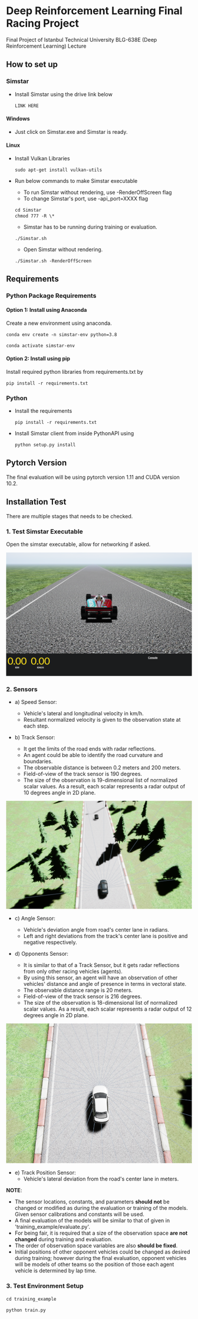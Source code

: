 # Deep Reinforcement Learning Final Racing Project
Final Project of Istanbul Technical University BLG-638E (Deep Reinforcement Learning) Lecture

## How to set up

### Simstar

- Install Simstar using the drive link below
  ```
  LINK HERE
  ```

#### Windows

- Just click on Simstar.exe and Simstar is ready.

#### Linux

- Install Vulkan Libraries
  ```
  sudo apt-get install vulkan-utils
  ```

- Run below commands to make Simstar executable
    - To run Simstar without rendering, use -RenderOffScreen flag
    - To change Simstar's port, use -api_port=XXXX flag
    ```
    cd Simstar
    chmod 777 -R \*
    ```
    - Simstar has to be running during training or evaluation.
    ```
    ./Simstar.sh
    ```
    - Open Simstar without rendering.
    ```
    ./Simstar.sh -RenderOffScreen
    ```

## Requirements

### Python Package Requirements

#### Option 1: Install using Anaconda
Create a new environment using anaconda. 
```
conda env create -n simstar-env python=3.8
```
```
conda activate simstar-env
```

#### Option 2: Install using pip
	
Install required python libraries from requirements.txt by
```
pip install -r requirements.txt
```

### Python

- Install the requirements
  ```
  pip install -r requirements.txt
  ```
- Install Simstar client from inside PythonAPI using
  ```
  python setup.py install
  ```

## Pytorch Version

The final evaluation will be using pytorch version 1.11 and CUDA version 10.2.

## Installation Test

There are multiple stages that needs to be checked.

### 1. Test Simstar Executable

Open the simstar executable, allow for networking if asked.

![opening_screen](PythonAPI/img/opening_image.png)

### 2. Sensors

* a) Speed Sensor:
    * Vehicle's lateral and longitudinal velocity in km/h.
    * Resultant normalized velocity is given to the observation state at each step.

* b) Track Sensor:
    * It get the limits of the road ends with radar reflections.
    * An agent could be able to identify the road curvature and boundaries.
    * The observable distance is between 0.2 meters and 200 meters.
    * Field-of-view of the track sensor is 190 degrees.
    * The size of the observation is 19-dimensional list of normalized scalar values. As a result, each scalar represents a radar output of 10 degrees angle in 2D plane.

![track_sensor](PythonAPI/img/track_sensor.png)

* c) Angle Sensor:
    * Vehicle's deviation angle from road's center lane in radians.
    * Left and right deviations from the track's center lane is positive and negative respectively.

* d) Opponents Sensor:
    * It is similar to that of a Track Sensor, but it gets radar reflections from only other racing vehicles (agents).
    * By using this sensor, an agent will have an observation of other vehicles' distance and angle of presence in terms in vectoral state.
    * The observable distance range is 20 meters.
    * Field-of-view of the track sensor is 216 degrees.
    * The size of the observation is 18-dimensional list of normalized scalar values. As a result, each scalar represents a radar output of 12 degrees angle in 2D plane.

![track_sensor](PythonAPI/img/opponents_sensor.png)

* e) Track Position Sensor:
    * Vehicle's lateral deviation from the road's center lane in meters.

**NOTE**:
* The sensor locations, constants, and parameters **should not** be changed or modified as during the evaluation or training of the models. Given sensor calibrations and constants will be used.
* A final evaluation of the models will be similar to that of given in 'training_example/evaluate.py'.
* For being fair, it is required that a size of the observation space **are not changed** during training and evaluation.
* The order of observation space variables are also **should be fixed**.
* Initial positions of other opponent vehicles could be changed as desired during training; however during the final evaluation, opponent vehicles will be models of other teams so the position of those each agent vehicle is determined by lap time.

### 3. Test Environment Setup

```
cd training_example
```
```
python train.py
```
